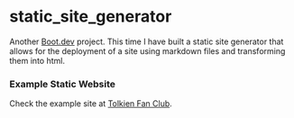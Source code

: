 # static_site_generator

Another [Boot.dev](https://boot.dev) project. This time I have built a static site generator that allows for the deployment of a site using markdown files and transforming them into html.

### Example Static Website

Check the example site at [Tolkien Fan Club](https://ajananias.github.io/static_site_generator/s).